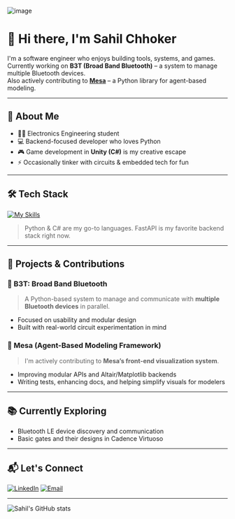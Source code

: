 ![image](https://github.com/user-attachments/assets/01d34795-62f2-40e0-a409-cc1dd93b58d0)

# 👋 Hi there, I'm Sahil Chhoker

I'm a software engineer who enjoys building tools, systems, and games.  
Currently working on **B3T (Broad Band Bluetooth)** – a system to manage multiple Bluetooth devices.  
Also actively contributing to **[Mesa](https://github.com/projectmesa/mesa)** – a Python library for agent-based modeling.

---

## 🧠 About Me

- 🧑‍💻 Electronics Engineering student
- 💻 Backend-focused developer who loves Python
- 🎮 Game development in **Unity (C#)** is my creative escape
- ⚡ Occasionally tinker with circuits & embedded tech for fun

---

## 🛠️ Tech Stack

[![My Skills](https://skillicons.dev/icons?i=python,fastapi,django,cs,unity,git,github,postgresql&perline=8)](https://skillicons.dev)

> Python & C# are my go-to languages. FastAPI is my favorite backend stack right now.

---

## 🔧 Projects & Contributions

### 🔵 B3T: Broad Band Bluetooth  
> A Python-based system to manage and communicate with **multiple Bluetooth devices** in parallel.

- Focused on usability and modular design
- Built with real-world circuit experimentation in mind

### 🧠 Mesa (Agent-Based Modeling Framework)  
> I'm actively contributing to **Mesa’s front-end visualization system**.  
- Improving modular APIs and Altair/Matplotlib backends  
- Writing tests, enhancing docs, and helping simplify visuals for modelers

---

## 📚 Currently Exploring

- Bluetooth LE device discovery and communication
- Basic gates and their designs in Cadence Virtuoso

---

## 📬 Let's Connect

[![LinkedIn](https://img.shields.io/badge/LinkedIn-blue?style=for-the-badge&logo=linkedin)](https://www.linkedin.com/in/sahilchhoker435/)
[![Email](https://img.shields.io/badge/Email-chhokersahil435@gmail.com-red?style=for-the-badge&logo=gmail)](mailto:chhokersahil435@gmail.com)

---

<!-- GitHub Readme Stats (Optional) -->

![Sahil's GitHub stats](https://github-readme-stats.vercel.app/api?username=Sahil-Chhoker&show_icons=true&theme=calm)
